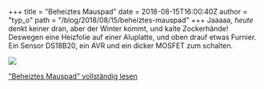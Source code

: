 +++
title = "Beheiztes Mauspad"
date = 2018-08-15T16:00:40Z
author = "typ_o"
path = "/blog/2018/08/15/beheiztes-mauspad"
+++
Jaaaaa, *heute* denkt keiner dran, aber der Winter kommt, und kalte
Zockerhände\! Deswegen eine Heizfolie auf einer Aluplatte, und oben
drauf etwas Furnier. Ein Sensor DS18B20, ein AVR und ein dicker MOSFET
zum schalten.  
  
[![](https://flipdot.org/blog/uploads/20180815_153946.serendipityThumb.jpg)](https://flipdot.org/blog/uploads/20180815_153946.jpg)  
  
  
["Beheiztes Mauspad" vollständig
lesen](https://flipdot.org/blog/archives/412-Beheiztes-Mauspad.html#extended)
